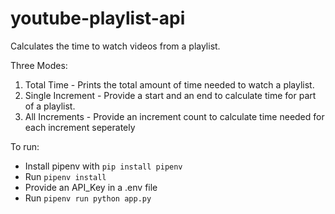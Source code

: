 # youtube-playlist-api

Calculates the time to watch videos from a playlist.

Three Modes:
1. Total Time - Prints the total amount of time needed to watch a playlist.
2. Single Increment - Provide a start and an end to calculate time for
       part of a playlist.
3. All Increments - Provide an increment count to calculate time needed for
       each increment seperately

To run:
- Install pipenv with ``pip install pipenv``
- Run ``pipenv install``
- Provide an API_Key in a .env file
- Run ``pipenv run python app.py``
